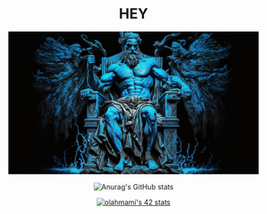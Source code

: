 <center>

<h1>HEY</h1>

<img alt="img" src="https://raw.githubusercontent.com/LAHMAMI1/LAHMAMI1/main/LAHMAMI1_img.png">

![Anurag's GitHub stats](https://github-readme-stats.vercel.app/api?username=LAHMAMI1&theme=algolia&show_icons=true)

[![olahmami's 42 stats](https://badge.mediaplus.ma/binary/olahmami)](https://github.com/oakoudad/badge42)

</center>
